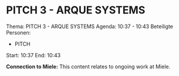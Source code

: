 # PITCH 3 - ARQUE SYSTEMS
Thema: PITCH 3 - ARQUE SYSTEMS
Agenda: 10:37 - 10:43
Beteiligte Personen:
- PITCH

Start: 10:37
End: 10:43

**Connection to Miele:** This content relates to ongoing work at Miele.
